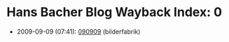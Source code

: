 # Hans Bacher Blog Wayback Index: 0

* 2009-09-09 (07:41): [090909](https://web.archive.org/web/https://one1more2time3.wordpress.com/2009/09/09/090909/) (bilderfabrik)